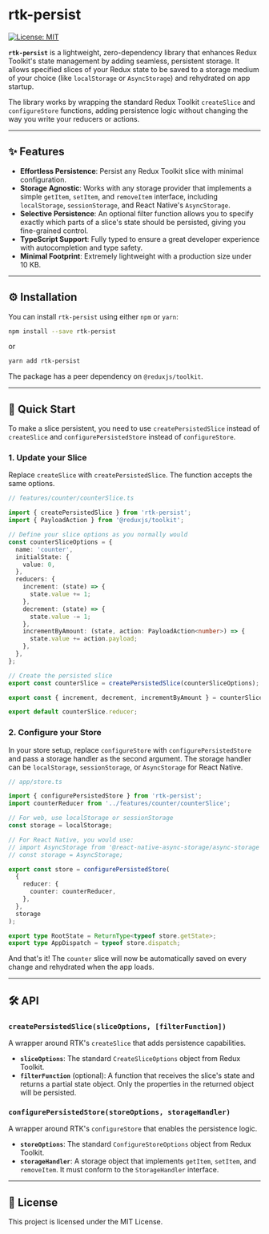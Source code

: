 # rtk-persist

[![License: MIT](https://img.shields.io/badge/License-MIT-yellow.svg)](https://opensource.org/licenses/MIT)

**`rtk-persist`** is a lightweight, zero-dependency library that enhances Redux Toolkit's state management by adding seamless, persistent storage. It allows specified slices of your Redux state to be saved to a storage medium of your choice (like `localStorage` or `AsyncStorage`) and rehydrated on app startup.

The library works by wrapping the standard Redux Toolkit `createSlice` and `configureStore` functions, adding persistence logic without changing the way you write your reducers or actions.

***

## ✨ Features

* **Effortless Persistence**: Persist any Redux Toolkit slice with minimal configuration.
* **Storage Agnostic**: Works with any storage provider that implements a simple `getItem`, `setItem`, and `removeItem` interface, including `localStorage`, `sessionStorage`, and React Native's `AsyncStorage`.
* **Selective Persistence**: An optional filter function allows you to specify exactly which parts of a slice's state should be persisted, giving you fine-grained control.
* **TypeScript Support**: Fully typed to ensure a great developer experience with autocompletion and type safety.
* **Minimal Footprint**: Extremely lightweight with a production size under 10 KB.

***

## ⚙️ Installation

You can install `rtk-persist` using either `npm` or `yarn`:
```bash
npm install --save rtk-persist
```

or
```bash
yarn add rtk-persist
```

The package has a peer dependency on `@reduxjs/toolkit`.

***

## 🚀 Quick Start

To make a slice persistent, you need to use `createPersistedSlice` instead of `createSlice` and `configurePersistedStore` instead of `configureStore`.

### 1. Update your Slice

Replace `createSlice` with `createPersistedSlice`. The function accepts the same options.

```typescript
// features/counter/counterSlice.ts

import { createPersistedSlice } from 'rtk-persist';
import { PayloadAction } from '@reduxjs/toolkit';

// Define your slice options as you normally would
const counterSliceOptions = {
  name: 'counter',
  initialState: {
    value: 0,
  },
  reducers: {
    increment: (state) => {
      state.value += 1;
    },
    decrement: (state) => {
      state.value -= 1;
    },
    incrementByAmount: (state, action: PayloadAction<number>) => {
      state.value += action.payload;
    },
  },
};

// Create the persisted slice
export const counterSlice = createPersistedSlice(counterSliceOptions);

export const { increment, decrement, incrementByAmount } = counterSlice.actions;

export default counterSlice.reducer;
```

### 2. Configure your Store

In your store setup, replace `configureStore` with `configurePersistedStore` and pass a storage handler as the second argument. The storage handler can be `localStorage`, `sessionStorage`, or `AsyncStorage` for React Native.

```typescript
// app/store.ts

import { configurePersistedStore } from 'rtk-persist';
import counterReducer from '../features/counter/counterSlice';

// For web, use localStorage or sessionStorage
const storage = localStorage;

// For React Native, you would use:
// import AsyncStorage from '@react-native-async-storage/async-storage';
// const storage = AsyncStorage;

export const store = configurePersistedStore(
  {
    reducer: {
      counter: counterReducer,
    },
  },
  storage
);

export type RootState = ReturnType<typeof store.getState>;
export type AppDispatch = typeof store.dispatch;
```

And that's it! The `counter` slice will now be automatically saved on every change and rehydrated when the app loads.

***

## 🛠️ API

### `createPersistedSlice(sliceOptions, [filterFunction])`

A wrapper around RTK's `createSlice` that adds persistence capabilities.

* **`sliceOptions`**: The standard `CreateSliceOptions` object from Redux Toolkit.
* **`filterFunction`** (optional): A function that receives the slice's state and returns a partial state object. Only the properties in the returned object will be persisted.

### `configurePersistedStore(storeOptions, storageHandler)`

A wrapper around RTK's `configureStore` that enables the persistence logic.

* **`storeOptions`**: The standard `ConfigureStoreOptions` object from Redux Toolkit.
* **`storageHandler`**: A storage object that implements `getItem`, `setItem`, and `removeItem`. It must conform to the `StorageHandler` interface.

***

## 📄 License

This project is licensed under the MIT License.